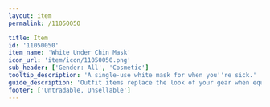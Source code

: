 ```yaml
---
layout: item
permalink: /11050050

title: Item
id: '11050050'
item_name: 'White Under Chin Mask'
icon_url: 'item/icon/11050050.png'
sub_header: ['Gender: All', 'Cosmetic']
tooltip_description: 'A single-use white mask for when you''re sick.'
guide_description: 'Outfit items replace the look of your gear when equipped.'
footer: ['Untradable, Unsellable']
---
```


